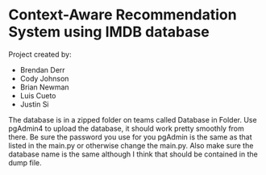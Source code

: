 # Context-Aware Recommendation System using IMDB database

Project created by:

* Brendan Derr
* Cody Johnson
* Brian Newman
* Luis Cueto
* Justin Si

The database is in a zipped folder on teams called Database in Folder. Use pgAdmin4 to upload the database, it should work pretty smoothly from there. Be sure the password you use for you pgAdmin is the same as that listed in the main.py or otherwise change the main.py. Also make sure the database name is the same although I think that should be contained in the dump file.
